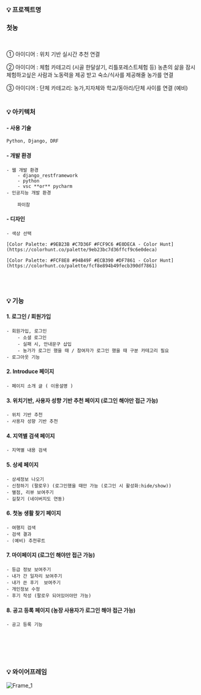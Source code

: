 ### 💡 프로젝트명
### 첫농 
<br>

① 아이디어  : 위치 기반 실시간 추천 연결 

② 아이디어  : 체험 카테고리 (시골 한달살기, 리틀포레스트체험 등)
농촌의 삶을 잠시 체험하고싶은 사람과 노동력을 제공 받고 숙소/식사를 제공해줄 농가를 연결 

③ 아이디어  : 단체 카테고리: 농가,지자체와 학교/동아리/단체 사이를 연결 (예비)
<br><br>
### 💡 아키텍처
#### - 사용 기술
    
    Python, Django, DRF
    
#### - 개발 환경
    - 웹 개발 환경
        - django_restframework
        - python
        - vsc **or** pycharm
    - 인공지능 개발 환경
        
        파이참
        
#### - 디자인
    - 색상 선택
    
    [Color Palette: #9EB23B #C7D36F #FCF9C6 #E0DECA - Color Hunt](https://colorhunt.co/palette/9eb23bc7d36ffcf9c6e0deca)
    
    [Color Palette: #FCF8E8 #94B49F #ECB390 #DF7861 - Color Hunt](https://colorhunt.co/palette/fcf8e894b49fecb390df7861)
    
<br><br>

### 💡 기능


#### 1. 로그인 / 회원가입 
    - 회원가입, 로그인
        - 소셜 로그인
        - 실패 시, 안내문구 삽입
        - 농가가 로그인 했을 때 / 참여자가 로그인 했을 때 구분 카테고리 필요
    - 로그아웃 기능
    
#### 2. Introduce 페이지
    - 페이지 소개 글 ( 이용설명 )
    
#### 3. 위치기반, 사용자 성향 기반 추천 페이지  (로그인 해야만 접근 가능)
    - 위치 기반 추천
    - 사용자 성향 기반 추천

#### 4. 지역별 검색 페이지  
    - 지역별 내용 검색

#### 5. 상세 페이지
    - 상세정보 나오기
    - 신청하기 (팔로우) (로그인했을 때만 가능 (로그인 시 활성화:hide/show))
    - 별점, 리뷰 보여주기
    - 길찾기 (네이버지도 연동)
    
#### 6. 첫농 생활 찾기 페이지
    - 여행지 검색
    - 검색 결과
    - (예비) 추천루트
    
#### 7. 마이페이지 (로그인 해야만 접근 가능)
    - 등급 정보 보여주기
    - 내가 간 일자리 보여주기
    - 내가 쓴 후기  보여주기
    - 개인정보 수정
    - 후기 작성 (팔로우 되어있어야만 가능)
    
#### 8. 공고 등록 페이지 (농장 사용자가 로그인 해야 접근 가능)
    - 공고 등록 기능
    
<br><br>
---


### 💡 와이어프레임
![Frame_1](https://user-images.githubusercontent.com/104473472/178113322-0c5da88b-c4f3-4bbf-b1cf-c48ed17eb59d.png)

